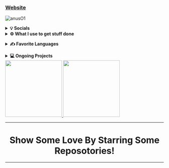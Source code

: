 ### [Website]
<img src="https://komarev.com/ghpvc/?username=Itz-Hyperz&label=Views&color=blue&style=plastic" alt="anusO1" /> </p>
<p align="center">
<details>
	<summary><b>💡 Socials</b></summary>
	<li><a href="https://www.youtube.com/channel/UCn0f4u6pnbi3YFrsQLKqWdg">YouTube Channel</a></li>
	<li><a href="https://www.reddit.com/u/calebrwalk5">Reddit Handle</a></li>
	<li><a href="https://discord.st/friends-zone/">Discord Server</a></li>
	<li><a href="http://steamcommunity.com/id/calebrwalk3">Steam</a></li>
	<li><a href="https://stackoverflow.com/users/12025770/anuso1">Stack Overflow</a></li>
	</details>
<details>	
  <summary><b>⚙️ What I use to get stuff done</b></summary>
  	<ul>
  	    	<li><b>OS:</b> Arch Linux and Windows 10 Pro (dual boot)</li>
	    	<li><b>Specs: </b>Ryzen 5 3600 @4.1 GHz, 980ti 2-way SLI, 16GB RAM @3200 MHz, ASUS ROG Strix B450-F Gaming, 750 watt PSU</li>
  	    	<li><b>Browser: </b> Firefox on Linux, Brave on Windows</li>
	    	<li><b>Code Editor:</b> Vim</li>
		<li><b>Keyboard:</b> Razer Blackwidow Chroma</li>
		<li><b>Laptop:</b> Lenovo Thinkpad R60</li>
		<li><b>Laptop OS:</b> Debian 10</li>
	    <br />
	</ul>	
</details>
</p>
<p>
<details>
	<summary><b>✍️ Favorite Languages</b></summary>
	<li><b>C</b></li>
	<li><b>Assembly</b></li>
	<li><b>Holy C</b></li>
</details>
<p>
<details>
	<summary><b>💻 Ongoing Projects</b></summary>
	<li><b><a href="https://github.com/calebrwalk5/PathOS">PathOS</a></b></li>
	<li><b><a href="https://github.com/calebrwalk5/retrostrike">RetroStrike</a></b></li>
	<li><b><a href="https://github.com/calebrwalk5/TempleOS">TempleOS Mod</a></b></li>
</details>
	 <a href="http://path-os.duckdns.org">
	 <img height="180em" src="https://github-readme-stats-eight-theta.vercel.app/api?username=calebrwalk5&show_icons=true&theme=react&include_all_commits=true&count_private=true"/>
	 <img height="180em" src="https://github-readme-stats-eight-theta.vercel.app/api/top-langs/?username=calebrwalk5&layout=compact&langs_count=8&theme=react"/>
	</a>
<p>

[Website]: http://path-os.duckdns.org/
[Youtube]: https://www.youtube.com/channel/UCn0f4u6pnbi3YFrsQLKqWdg
[u/calebrwalk5]: https://www.reddit.com/u/calebrwalk5

---

<h1 align=center>Show Some Love By Starring Some Reposotories!</h1>

---
